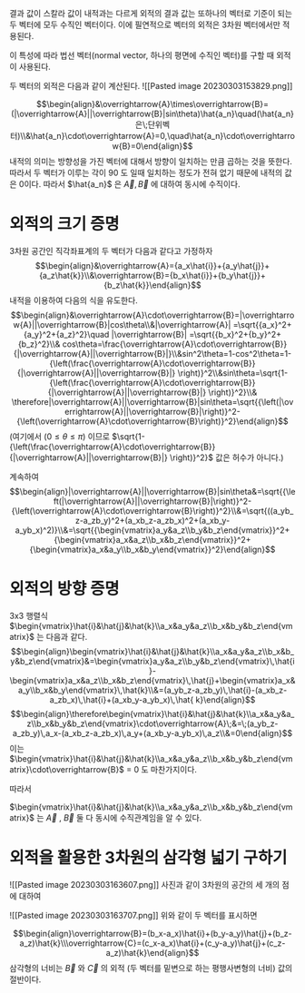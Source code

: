 결과 값이 스칼라 값이 내적과는 다르게 외적의 결과 값는 또하나의 벡터로 기준이 되는 두 벡터에 모두 수직인 벡터이다. 이에 필연적으로 벡터의 외적은 3차원 벡터에서만 적용된다.

이 특성에 따라 법선 벡터(normal vector, 하나의 평면에 수직인 벡터)를 구할 때 외적이 사용된다.

두 벡터의 외적은 다음과 같이 계산된다.
![[Pasted image 20230303153829.png]]

$$\begin{align}&\overrightarrow{A}\times\overrightarrow{B}=(|\overrightarrow{A}||\overrightarrow{B}|sin\theta)\hat{a_n}\quad(\hat{a_n}은\;단위벡터)\\&\hat{a_n}\cdot\overrightarrow{A}=0,\quad\hat{a_n}\cdot\overrightarrow{B}=0\end{align}$$
내적의 의미는 방향성을 가진 벡터에 대해서 방향이 일치하는 만큼 곱하는 것을 뜻한다. 따라서 두 벡터가 이루는 각이 90 도 일때 일치하는 정도가 전혀 없기 때문에 내적의 값은 0이다. 따라서 $\hat{a_n}$ 은 $\overrightarrow{A},\overrightarrow{B}$ 에 대하여 동시에 수직이다.



# 외적의 크기 증명

3차원 공간인 직각좌표계의 두 벡터가 다음과 같다고 가정하자
$$\begin{align}&\overrightarrow{A}={a_x\hat{i}}+{a_y\hat{j}}+{a_z\hat{k}}\\&\overrightarrow{B}={b_x\hat{i}}+{b_y\hat{j}}+{b_z\hat{k}}\end{align}$$
내적을 이용하여 다음의 식을 유도한다.
$$\begin{align}&\overrightarrow{A}\cdot\overrightarrow{B}=|\overrightarrow{A}||\overrightarrow{B}|cos\theta\\&|\overrightarrow{A}| =\sqrt{{a_x}^2+{a_y}^2+{a_z}^2}\quad |\overrightarrow{B}| =\sqrt{{b_x}^2+{b_y}^2+{b_z}^2}\\& cos\theta=\frac{\overrightarrow{A}\cdot\overrightarrow{B}}{|\overrightarrow{A}||\overrightarrow{B}|}\\&sin^2\theta=1-cos^2\theta=1-{\left(\frac{\overrightarrow{A}\cdot\overrightarrow{B}}{|\overrightarrow{A}||\overrightarrow{B}|} \right)}^2\\&sin\theta=\sqrt{1-{\left(\frac{\overrightarrow{A}\cdot\overrightarrow{B}}{|\overrightarrow{A}||\overrightarrow{B}|} \right)}^2}\\&
\therefore|\overrightarrow{A}||\overrightarrow{B}|sin\theta=\sqrt{{\left(|\overrightarrow{A}||\overrightarrow{B}|\right)}^2-{\left(\overrightarrow{A}\cdot\overrightarrow{B}\right)}^2}\end{align}$$
(여기에서 $(0\le\theta\le\pi)$ 이므로 $\sqrt{1-{\left(\frac{\overrightarrow{A}\cdot\overrightarrow{B}}{|\overrightarrow{A}||\overrightarrow{B}|} \right)}^2}$ 값은 허수가 아니다.)

계속하여
$$\begin{align}|\overrightarrow{A}||\overrightarrow{B}|sin\theta&=\sqrt{{\left(|\overrightarrow{A}||\overrightarrow{B}|\right)}^2-{\left(\overrightarrow{A}\cdot\overrightarrow{B}\right)}^2}\\&=\sqrt{((a_yb_z-a_zb_y)^2+(a_xb_z-a_zb_x)^2+(a_xb_y-a_yb_x)^2)}\\&=\sqrt{{\begin{vmatrix}a_y&a_z\\b_y&b_z\end{vmatrix}}^2+{\begin{vmatrix}a_x&a_z\\b_x&b_z\end{vmatrix}}^2+{\begin{vmatrix}a_x&a_y\\b_x&b_y\end{vmatrix}}^2}\end{align}$$


# 외적의 방향 증명

3x3 행렬식 $\begin{vmatrix}\hat{i}&\hat{j}&\hat{k}\\a_x&a_y&a_z\\b_x&b_y&b_z\end{vmatrix}$ 는 다음과 같다.
$$\begin{align}\begin{vmatrix}\hat{i}&\hat{j}&\hat{k}\\a_x&a_y&a_z\\b_x&b_y&b_z\end{vmatrix}&=\begin{vmatrix}a_y&a_z\\b_y&b_z\end{vmatrix}\,\hat{i}-\begin{vmatrix}a_x&a_z\\b_x&b_z\end{vmatrix}\,\hat{j}+\begin{vmatrix}a_x&a_y\\b_x&b_y\end{vmatrix}\,\hat{k}\\&=(a_yb_z-a_zb_y)\,\hat{i}-(a_xb_z-a_zb_x)\,\hat{i}+(a_xb_y-a_yb_x)\,\hat{
k}\end{align}$$
$$\begin{align}\therefore\begin{vmatrix}\hat{i}&\hat{j}&\hat{k}\\a_x&a_y&a_z\\b_x&b_y&b_z\end{vmatrix}\cdot\overrightarrow{A}\;&=\;(a_yb_z-a_zb_y)\,a_x-(a_xb_z-a_zb_x)\,a_y+(a_xb_y-a_yb_x)\,a_z\\&=0\end{align}$$
이는 $\begin{vmatrix}\hat{i}&\hat{j}&\hat{k}\\a_x&a_y&a_z\\b_x&b_y&b_z\end{vmatrix}\cdot\overrightarrow{B}$  = 0 도 마찬가지이다.

따라서

$\begin{vmatrix}\hat{i}&\hat{j}&\hat{k}\\a_x&a_y&a_z\\b_x&b_y&b_z\end{vmatrix}$ 는 $\overrightarrow{A}$ , $\overrightarrow{B}$  둘 다 동시에 수직관계임을 알  수 있다.


# 외적을 활용한 3차원의 삼각형 넓기 구하기

![[Pasted image 20230303163607.png]]
사진과 같이 3차원의 공간의 세 개의 점에 대하여

![[Pasted image 20230303163707.png]]
위와 같이 두 벡터를 표시하면

$$\begin{align}\overrightarrow{B}=(b_x-a_x)\hat{i}+(b_y-a_y)\hat{j}+(b_z-a_z)\hat{k}\\\overrightarrow{C}=(c_x-a_x)\hat{i}+(c_y-a_y)\hat{j}+(c_z-a_z)\hat{k}\end{align}$$
삼각형의 너비는 $\overrightarrow{B}$ 와 $\overrightarrow{C}$ 의 외적 (두 벡터를 밑변으로 하는 평행사변형의 너비) 값의 절반이다.

